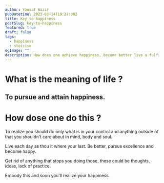 ```yaml
---
author: Yousaf Wazir
pubDatetime: 2023-03-14T19:27:00Z
title: Key to happiness
postSlug: key-to-happiness
featured: true
draft: false
tags:
  - happiness
  - stoicism
ogImage: ""
description: How does one achieve happiness, become better live a fulfilling life.
---
```


<h1> What is the meaning of life ? </h1>

<h2>To pursue and attain happiness.</h2>

<h1> How dose one do this ? </h1>

To realize you should do only what is in your control and anything outside of that you shouldn't care about in mind, body and soul.

Live each day as thou it where your last. Be better, pursue excellence and become happy. 

Get rid of anything that stops you doing those, these could be thoughts, ideas, lack of practice. 

Embody this and soon you'll realize your happiness.